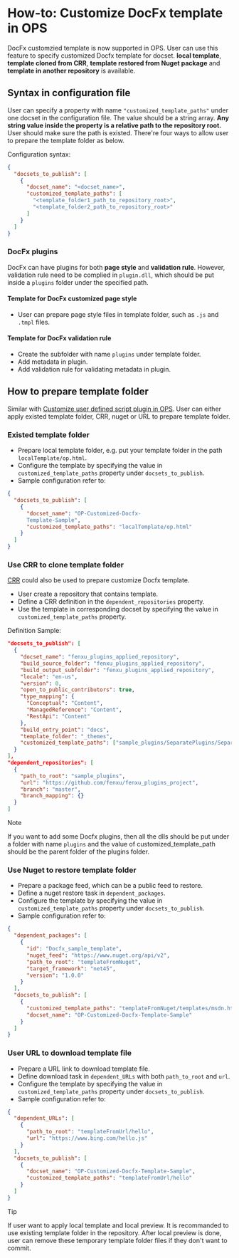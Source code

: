 How-to: Customize DocFx template in OPS
=======================================

DocFx customzied template is now supported in OPS. User can use this feature to specify customized Docfx template for docset. **local template**, **template cloned from CRR**, **template restored from Nuget package** and **template in another repository** is available.

## Syntax in configuration file

User can specify a property with name `"customized_template_paths"` under one docset in the configuration file. The value should be a string array. **Any string value inside the property is a relative path to the repository root.** User should make sure the path is existed. There're four ways to allow user to prepare the template folder as below.

Configuration syntax:

```json
{
  "docsets_to_publish": [
    {
      "docset_name": "<docset_name>",
      "customized_template_paths": [
        "<template_folder1_path_to_repository_root>",
        "<template_folder2_path_to_repository_root>"
      ]      
    }
  ]
}
```

### DocFx plugins

DocFx can have plugins for both **page style** and **validation rule**. However, validation rule need to be complied in `plugin.dll`, which should be put inside a `plugins` folder under the specified path.

#### Template for DocFx customized page style

* User can prepare page style files in template folder, such as `.js` and `.tmpl` files.

#### Template for DocFx validation rule

* Create the subfolder with name `plugins` under template folder.
* Add metadata in plugin.
* Add validation rule for validating metadata in plugin.

## How to prepare template folder

Similar with [Customize user defined script plugin in OPS](howto_customize_user_defined_script_plugin_in_OPS.md). User can either apply existed template folder, CRR, nuget or URL to prepare template folder.

### Existed template folder

* Prepare local template folder, e.g. put your template folder in the path `localTemplate/op.html`.
* Configure the template by specifying the value in `customized_template_paths` property under `docsets_to_publish`.
* Sample configuration refer to:

```json
{
  "docsets_to_publish": [
    {
      "docset_name": "OP-Customized-Docfx-
      Template-Sample",
      "customized_template_paths": "localTemplate/op.html"      
    }
  ]
}
```

### Use CRR to clone template folder

[CRR](cross_repository_reference.md) could also be used to prepare customize Docfx template.

- User create a repository that contains template.
- Define a CRR definition in the `dependent_repositories` property.
- Use the template in corresponding docset by specifying the value in `customized_template_paths` property.

Definition Sample:
```json
"docsets_to_publish": [
  {
    "docset_name": "fenxu_plugins_applied_repository",
    "build_source_folder": "fenxu_plugins_applied_repository",
    "build_output_subfolder": "fenxu_plugins_applied_repository",
    "locale": "en-us",
    "version": 0,
    "open_to_public_contributors": true,
    "type_mapping": {
      "Conceptual": "Content",
      "ManagedReference": "Content",
      "RestApi": "Content"
    },
    "build_entry_point": "docs",
    "template_folder": "_themes",
    "customized_template_paths": ["sample_plugins/SeparatePlugins/SeparatePlugins/output"]
  }
],
"dependent_repositories": [
  {
    "path_to_root": "sample_plugins",
    "url": "https://github.com/fenxu/fenxu_plugins_project",
    "branch": "master",
    "branch_mapping": {}
  }
]
```

> [!NOTE]
> If you want to add some Docfx plugins, then all the dlls should be put under a folder with name `plugins` and the value of customized_template_path should be the parent folder of the plugins folder.

### Use Nuget to restore template folder

* Prepare a package feed, which can be a public feed to restore.
* Define a nuget restore task in `dependent_packages`.
* Configure the template by specifying the value in `customized_template_paths` property under `docsets_to_publish`.
* Sample configuration refer to:

```json
{
  "dependent_packages": [
    {
      "id": "Docfx_sample_template",
      "nuget_feed": "https://www.nuget.org/api/v2",
      "path_to_root": "templateFromNuget",
      "target_framework": "net45",
      "version": "1.0.0"
    }
  ],
  "docsets_to_publish": [
    {
      "customized_template_paths": "templateFromNuget/templates/msdn.html",
      "docset_name": "OP-Customized-Docfx-Template-Sample"
    }
  ]
}
```

### User URL to download template file

* Prepare a URL link to download template file.
* Define download task in `dependent_URLs` with both `path_to_root` and `url`.
* Configure the template by specifying the value in `customized_template_paths` property under `docsets_to_publish`.
* Sample configuration refer to:

```json
{
  "dependent_URLs": [
    {
      "path_to_root": "templateFromUrl/hello",
      "url": "https://www.bing.com/hello.js"
    }
  ],
  "docsets_to_publish": [
    {
      "docset_name": "OP-Customized-Docfx-Template-Sample",
      "customized_template_paths": "templateFromUrl/hello"
    }
  ]
}
```

> [!TIP]
> If user want to apply local template and local preview. It is recommanded to use existing template folder in the repository. After local preview is done, user can remove these temporary template folder files if they don't want to commit.